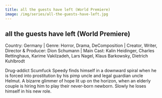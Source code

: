 ```yaml
---
title: all the guests have left (World Premiere)
image: /img/series/all-the-guests-have-left.jpg
---
```


## all the guests have left (World Premiere)
Country: Germany | Genre: Horror, Drama, DeComposition | Creator, Writer, Director & Producer: Dion Schumann | Main Cast: Kalin Heidinger, Charles Rettinghaus, Karime Vakilzadeh, Lars Nagel, Klaus Barkowsky, Dietrich Kuhlbrodt

Drug-addict Scumfuck Speedy finds himself in a downward spiral when he is forced into prostitution by his pimp uncle and legal guardian uncle Helmut. A bizarre glimmer of hope lit up on the horizon, when an elderly couple is hiring him to play their never-born newborn. Slowly he loses himself in his new role.